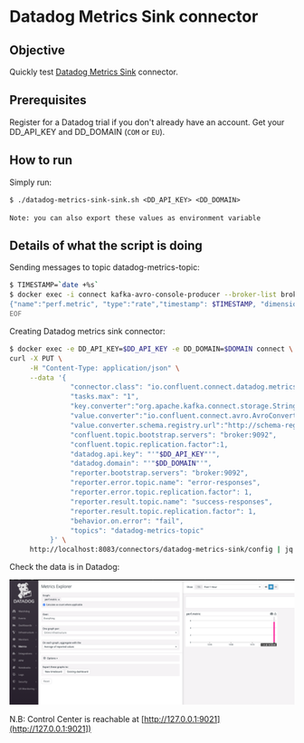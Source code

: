 # Datadog Metrics Sink connector


## Objective

Quickly test [Datadog Metrics Sink](https://docs.confluent.io/current/connect/kafka-connect-datadog-metrics/index.html#quick-start) connector.

## Prerequisites

Register for a Datadog trial if you don't already have an account.
Get your DD_API_KEY and DD_DOMAIN (`COM` or `EU`).

## How to run

Simply run:

```
$ ./datadog-metrics-sink-sink.sh <DD_API_KEY> <DD_DOMAIN>

Note: you can also export these values as environment variable

```

## Details of what the script is doing

Sending messages to topic datadog-metrics-topic:

```bash
$ TIMESTAMP=`date +%s`
$ docker exec -i connect kafka-avro-console-producer --broker-list broker:9092 --property schema.registry.url=http://schema-registry:8081 --topic datadog-metrics-topic --property value.schema='{"name": "metric","type": "record","fields": [{"name": "name","type": "string"},{"name": "type","type": "string"},{"name": "timestamp","type": "long"}, {"name": "dimensions", "type": {"name": "dimensions", "type": "record", "fields": [{"name": "host", "type":"string"}, {"name":"interval", "type":"int"}, {"name": "tag1", "type":"string"}]}},{"name": "values","type": {"name": "values","type": "record","fields": [{"name":"doubleValue", "type": "double"}]}}]}' << EOF
{"name":"perf.metric", "type":"rate","timestamp": $TIMESTAMP, "dimensions": {"host": "metric.host1", "interval": 1, "tag1": "testing-data"},"values": {"doubleValue": 5.639623848362502}}
EOF
```

Creating Datadog metrics sink connector:

```bash
$ docker exec -e DD_API_KEY=$DD_API_KEY -e DD_DOMAIN=$DOMAIN connect \
curl -X PUT \
     -H "Content-Type: application/json" \
     --data '{
               "connector.class": "io.confluent.connect.datadog.metrics.DatadogMetricsSinkConnector",
               "tasks.max": "1",
               "key.converter":"org.apache.kafka.connect.storage.StringConverter",
               "value.converter":"io.confluent.connect.avro.AvroConverter",
               "value.converter.schema.registry.url":"http://schema-registry:8081",
               "confluent.topic.bootstrap.servers": "broker:9092",
               "confluent.topic.replication.factor":1,
               "datadog.api.key": "'"$DD_API_KEY"'",
               "datadog.domain": "'"$DD_DOMAIN"'",
               "reporter.bootstrap.servers": "broker:9092",
               "reporter.error.topic.name": "error-responses",
               "reporter.error.topic.replication.factor": 1,
               "reporter.result.topic.name": "success-responses",
               "reporter.result.topic.replication.factor": 1,
               "behavior.on.error": "fail",
               "topics": "datadog-metrics-topic"
          }' \
     http://localhost:8083/connectors/datadog-metrics-sink/config | jq .
```

Check the data is in Datadog:

![Datadog metrics](Screenshot1.png)

N.B: Control Center is reachable at [http://127.0.0.1:9021](http://127.0.0.1:9021])
